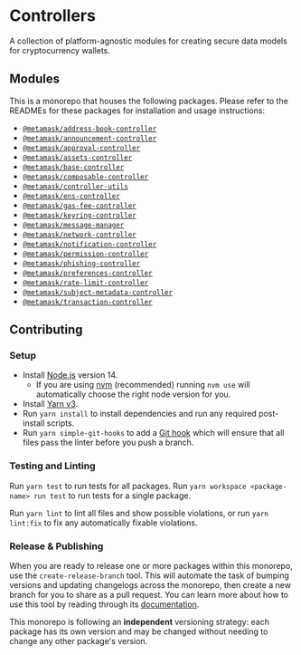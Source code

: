 # Controllers

A collection of platform-agnostic modules for creating secure data models for cryptocurrency wallets.

## Modules

This is a monorepo that houses the following packages. Please refer to the READMEs for these packages for installation and usage instructions:

- [`@metamask/address-book-controller`](packages/address-book-controller)
- [`@metamask/announcement-controller`](packages/announcement-controller)
- [`@metamask/approval-controller`](packages/approval-controller)
- [`@metamask/assets-controller`](packages/assets-controller)
- [`@metamask/base-controller`](packages/base-controller)
- [`@metamask/composable-controller`](packages/composable-controller)
- [`@metamask/controller-utils`](packages/controller-utils)
- [`@metamask/ens-controller`](packages/ens-controller)
- [`@metamask/gas-fee-controller`](packages/gas-fee-controller)
- [`@metamask/keyring-controller`](packages/keyring-controller)
- [`@metamask/message-manager`](packages/message-manager)
- [`@metamask/network-controller`](packages/network-controller)
- [`@metamask/notification-controller`](packages/notification-controller)
- [`@metamask/permission-controller`](packages/permission-controller)
- [`@metamask/phishing-controller`](packages/phishing-controller)
- [`@metamask/preferences-controller`](packages/preferences-controller)
- [`@metamask/rate-limit-controller`](packages/rate-limit-controller)
- [`@metamask/subject-metadata-controller`](packages/subject-metadata-controller)
- [`@metamask/transaction-controller`](packages/transaction-controller)

## Contributing

### Setup

- Install [Node.js](https://nodejs.org) version 14.
  - If you are using [nvm](https://github.com/creationix/nvm#installation) (recommended) running `nvm use` will automatically choose the right node version for you.
- Install [Yarn v3](https://yarnpkg.com/getting-started/install).
- Run `yarn install` to install dependencies and run any required post-install scripts.
- Run `yarn simple-git-hooks` to add a [Git hook](https://github.com/toplenboren/simple-git-hooks#what-is-a-git-hook) which will ensure that all files pass the linter before you push a branch.

### Testing and Linting

Run `yarn test` to run tests for all packages. Run `yarn workspace <package-name> run test` to run tests for a single package.

Run `yarn lint` to lint all files and show possible violations, or run `yarn lint:fix` to fix any automatically fixable violations.

### Release & Publishing

When you are ready to release one or more packages within this monorepo, use the `create-release-branch` tool. This will automate the task of bumping versions and updating changelogs across the monorepo, then create a new branch for you to share as a pull request. You can learn more about how to use this tool by reading through its [documentation][create-release-branch-docs].

This monorepo is following an **independent** versioning strategy: each package has its own version and may be changed without needing to change any other package's version.

[create-release-branch-docs]: https://github.com/MetaMask/create-release-branch/blob/main/docs/usage-monorepo-independent.md
